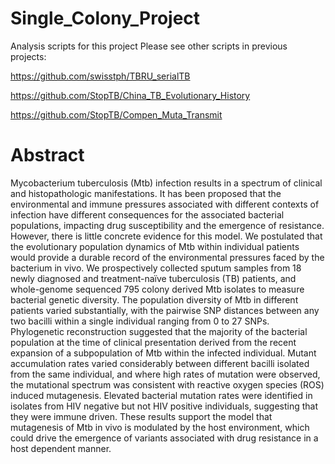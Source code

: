 # Single_Colony_Project
Analysis scripts for this project
Please see other scripts in previous projects:

https://github.com/swisstph/TBRU_serialTB

https://github.com/StopTB/China_TB_Evolutionary_History

https://github.com/StopTB/Compen_Muta_Transmit

# Abstract
Mycobacterium tuberculosis (Mtb) infection results in a spectrum of clinical and histopathologic manifestations. It has been proposed that the environmental and immune pressures associated with different contexts of infection have different consequences for the associated bacterial populations, impacting drug susceptibility and the emergence of resistance. However, there is little concrete evidence for this model. We postulated that the evolutionary population dynamics of Mtb within individual patients would provide a durable record of the environmental pressures faced by the bacterium in vivo. We prospectively collected sputum samples from 18 newly diagnosed and treatment-naïve tuberculosis (TB) patients, and whole-genome sequenced 795 colony derived Mtb isolates to measure bacterial genetic diversity. The population diversity of Mtb in different patients varied substantially, with the pairwise SNP distances between any two bacilli within a single individual ranging from 0 to 27 SNPs. Phylogenetic reconstruction suggested that the majority of the bacterial population at the time of clinical presentation derived from the recent expansion of a subpopulation of Mtb within the infected individual. Mutant accumulation rates varied considerably between different bacilli isolated from the same individual, and where high rates of mutation were observed, the mutational spectrum was consistent with reactive oxygen species (ROS) induced mutagenesis. Elevated bacterial mutation rates were identified in isolates from HIV negative but not HIV positive individuals, suggesting that they were immune driven. These results support the model that mutagenesis of Mtb in vivo is modulated by the host environment, which could drive the emergence of variants associated with drug resistance in a host dependent manner.
